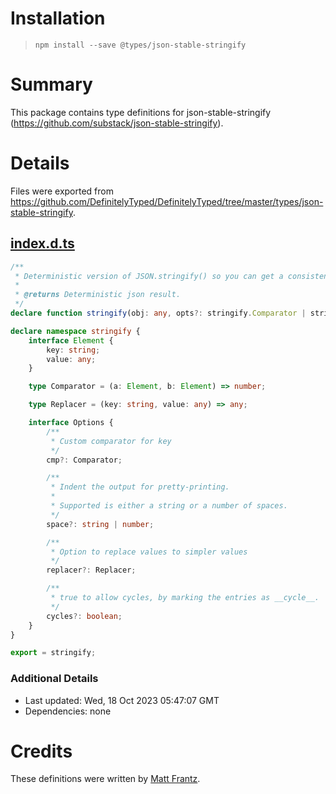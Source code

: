 # Installation
> `npm install --save @types/json-stable-stringify`

# Summary
This package contains type definitions for json-stable-stringify (https://github.com/substack/json-stable-stringify).

# Details
Files were exported from https://github.com/DefinitelyTyped/DefinitelyTyped/tree/master/types/json-stable-stringify.
## [index.d.ts](https://github.com/DefinitelyTyped/DefinitelyTyped/tree/master/types/json-stable-stringify/index.d.ts)
````ts
/**
 * Deterministic version of JSON.stringify() so you can get a consistent hash from stringified results.
 *
 * @returns Deterministic json result.
 */
declare function stringify(obj: any, opts?: stringify.Comparator | stringify.Options): string;

declare namespace stringify {
    interface Element {
        key: string;
        value: any;
    }

    type Comparator = (a: Element, b: Element) => number;

    type Replacer = (key: string, value: any) => any;

    interface Options {
        /**
         * Custom comparator for key
         */
        cmp?: Comparator;

        /**
         * Indent the output for pretty-printing.
         *
         * Supported is either a string or a number of spaces.
         */
        space?: string | number;

        /**
         * Option to replace values to simpler values
         */
        replacer?: Replacer;

        /**
         * true to allow cycles, by marking the entries as __cycle__.
         */
        cycles?: boolean;
    }
}

export = stringify;

````

### Additional Details
 * Last updated: Wed, 18 Oct 2023 05:47:07 GMT
 * Dependencies: none

# Credits
These definitions were written by [Matt Frantz](https://github.com/mhfrantz).
